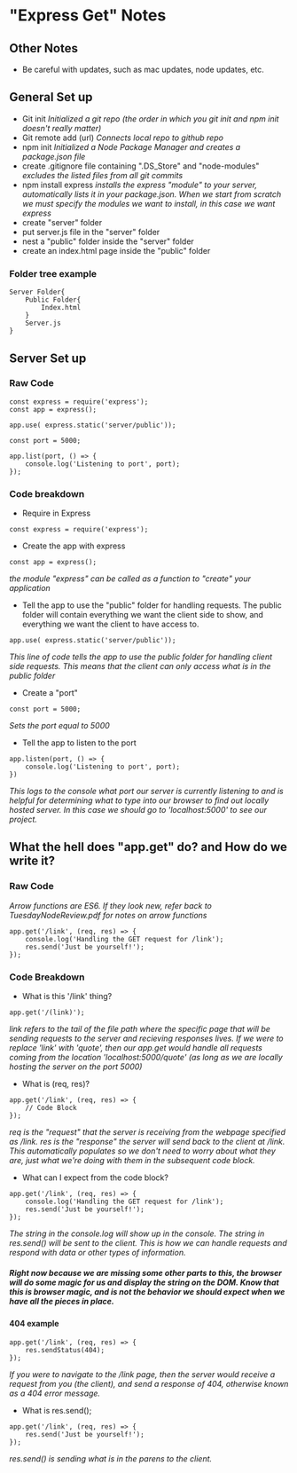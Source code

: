 # "Express Get" Notes

## Other Notes

- Be careful with updates, such as mac updates, node updates, etc.

## General Set up

- Git init *Initialized a git repo (the order in which you git init and npm init doesn't really matter)*
- Git remote add (url) *Connects local repo to github repo*
- npm init *Initialized a Node Package Manager and creates a package.json file*
- create .gitignore file containing ".DS_Store" and "node-modules" *excludes the listed files from all git commits*
- npm install express *installs the express "module" to your server, automatically lists it in your package.json.  When we start from scratch we must specify the modules we want to install, in this case we want express*
- create "server" folder
- put server.js file in the "server" folder
- nest a "public" folder inside the "server" folder
- create an index.html page inside the "public" folder

### Folder tree example
```
Server Folder{
    Public Folder{
        Index.html
    }
    Server.js
}
```   

## Server Set up

### Raw Code

```
const express = require('express');
const app = express();

app.use( express.static('server/public'));

const port = 5000;

app.list(port, () => {
    console.log('Listening to port', port);
});
```
### Code breakdown

- Require in Express
``` 
const express = require('express');
```
- Create the app with express
```
const app = express();
```
*the module "express" can be called as a function to "create" your application*

- Tell the app to use the "public" folder for handling requests.  The public folder will contain everything we want the client side to show, and everything we want the client to have access to.
```
app.use( express.static('server/public'));
```
*This line of code tells the app to use the public folder for handling client side requests.  This means that the client can only access what is in the public folder*

- Create a "port"
```
const port = 5000;
```
*Sets the port equal to 5000*

- Tell the app to listen to the port
```
app.listen(port, () => {
    console.log('Listening to port', port);
})
```
*This logs to the console what port our server is currently listening to and is helpful for determining what to type into our browser to find out locally hosted server.  In this case we should go to 'localhost:5000' to see our project.*

## What the hell does "app.get" do? and How do we write it?

### Raw Code
*Arrow functions are ES6.  If they look new, refer back to TuesdayNodeReview.pdf for notes on arrow functions*
```
app.get('/link', (req, res) => {
    console.log('Handling the GET request for /link');
    res.send('Just be yourself!');
});
```
### Code Breakdown

- What is this '/link' thing?
```
app.get('/(link)');
```
*link refers to the tail of the file path where the specific page that will be sending requests to the server and recieving responses lives.*
*If we were to replace 'link' with 'quote', then our app.get would handle all requests coming from the location 'localhost:5000/quote' (as long as we are locally hosting the server on the port 5000)*

- What is (req, res)?
```
app.get('/link', (req, res) => {
    // Code Block
});
```
*req is the "request" that the server is receiving from the webpage specified as /link.  res is the "response" the server will send back to the client at /link.*
*This automatically populates so we don't need to worry about what they are, just what we're doing with them in the subsequent code block.*

- What can I expect from the code block?
```
app.get('/link', (req, res) => {
    console.log('Handling the GET request for /link');
    res.send('Just be yourself!');
});
```
*The string in the console.log will show up in the console.  The string in res.send() will be sent to the client.*
*This is how we can handle requests and respond with data or other types of information.*
##### Right now because we are missing some other parts to this, the browser will do some magic for us and display the string on the DOM.  Know that this is browser magic, and is not the behavior we should expect when we have all the pieces in place.

#### 404 example
```
app.get('/link', (req, res) => {
    res.sendStatus(404);
});
```
*If you were to navigate to the /link page, then the server would receive a request from you (the client), and send a response of 404, otherwise known as a 404 error message.*

- What is res.send();
```
app.get('/link', (req, res) => {
    res.send('Just be yourself!');
});
```
*res.send() is sending what is in the parens to the client.*

